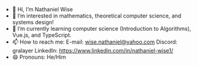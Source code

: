 - 👋 Hi, I’m Nathaniel Wise
- 👀 I’m interested in mathematics, theoretical computer science, and systems design!
- 🌱 I’m currently learning computer science (Introduction to Algorithms), Vue.js, and TypeScript.
- 📫 How to reach me:
    E-mail: wise.nathaniel@yahoo.com
    Discord: gralayer
    LinkedIn: https://www.linkedin.com/in/nathaniel-wise1/
- 😄 Pronouns: He/Him

<!---
Gralayer/Gralayer is a ✨ special ✨ repository because its `README.md` (this file) appears on your GitHub profile.
You can click the Preview link to take a look at your changes.
--->
